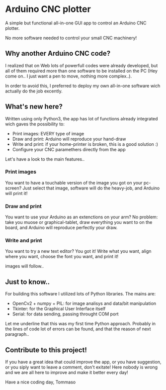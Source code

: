 # Arduino CNC plotter
A simple but functional all-in-one GUI app to control an Arduino CNC plotter.

No more software needed to control your small CNC machinery!

## Why another Arduino CNC code?
I realized that on Web lots of powerfull codes were already developed, but all of them required more than
one software to be installed on the PC (Hey come on.. I just want a pen to move, nothing more complex..).

In order to avoid this, I preferred to deploy my own all-in-one software wich actually do the job excently.

## What's new here?
Written using only Python3, the app has lot of functions already integrated wich gaves the possibility to:
- Print images: EVERY type of image
- Draw and print: Arduino will reproduce your hand-draw
- Write and print: if your home-printer is broken, this is a good solution :)
- Configure your CNC paramethers directly from the app

Let's have a look to the main features..

### Print images
You want to have a touchable version of the image you got on your pc-screen? Just select that image, software will do the heavy-job, and Arduino will print it!

### Draw and print
You want to use your Arduino as an extenctions on your arm? No problem: take you muose or graphical-tablet, draw everything you want to on the board, and Arduino will reproduce 
perfectly your draw.

### Write and print
You want to try a new text editor? You got it! Write what you want, align where you want, choose the font you want, and print it!

images will follow..

## Just to know..
For building this software I utilized lots of Python libraries. The mains are:
- OpenCv2 + numpy + PIL: for image analisys and data/bit manipulation
- Tkinter: for the Graphical User Interface itself
- Serial: for data sending, passing throught COM port

Let me underline that this was my first time Python approach. Probably in the lines of code lot of errors can be found, and that the reason of next paragraph..

## Contribute to this project!
If you have a great idea that could improve the app, or you have suggestion, or you siply want to leave a comment, don't exitate! Here nobody is wrong and we are all here to
improve and make it better every day!

Have a nice coding day,
Tommaso
